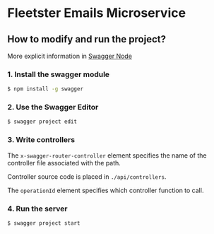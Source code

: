 # Fleetster Emails Microservice

## How to modify and run the project?

More explicit information in [Swagger Node](https://github.com/swagger-api/swagger-node)

### 1. Install the swagger module

```bash
$ npm install -g swagger
```

### 2. Use the Swagger Editor

```bash
$ swagger project edit
```

### 3. Write controllers

The `x-swagger-router-controller` element specifies the name of the controller file associated with the path.

Controller source code is placed in `./api/controllers`.

The `operationId` element specifies which controller function to call.

### 4. Run the server

```bash
$ swagger project start
```